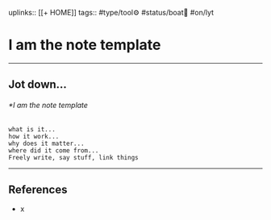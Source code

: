 uplinks:: [[+ HOME]]
tags:: #type/tool⚙️ #status/boat🚤 #on/lyt 

# I am the note template
---
## Jot down...
###### *I am the note template
	what is it...
	how it work...
	why does it matter...
	where did it come from...
	Freely write, say stuff, link things

---
## References
- x
